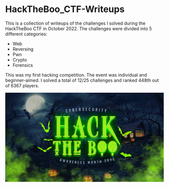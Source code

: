 # HackTheBoo_CTF-Writeups

This is a collection of writeups of the challenges I solved during the HackTheBoo CTF in October 2022. The challenges were divided into 5 different categories: 
- Web
- Reversing
- Pwn
- Crypto
- Forensics

This was my first hacking competition. The event was individual and beginner-aimed. I solved a total of 12/25 challenges and ranked 448th out of 6367 players. 

![HTB_CTF](/Screenshots/CTFBanner.jpeg)